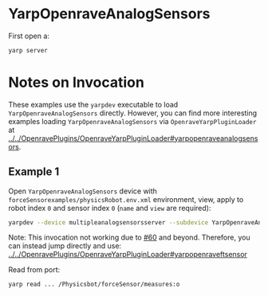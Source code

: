 # YarpOpenraveAnalogSensors

First open a:
```bash
yarp server
```

# Notes on Invocation
These examples use the `yarpdev` executable to load `YarpOpenraveAnalogSensors` directly. However, you can find more interesting examples loading `YarpOpenraveAnalogSensors` via `OpenraveYarpPluginLoader` at [../../OpenravePlugins/OpenraveYarpPluginLoader#yarpopenraveanalogsensors](../../OpenravePlugins/OpenraveYarpPluginLoader#yarpopenraveanalogsensors).

## Example 1
Open `YarpOpenraveAnalogSensors` device with `forceSensorexamples/physicsRobot.env.xml` environment, view, apply to robot index `0` and sensor index `0` (`name` and `view` are required):

```bash
yarpdev --device multipleanalogsensorsserver --subdevice YarpOpenraveAnalogSensors --robotIndex 0 --sensorIndex 0 --period 50 --env forceSensor/examples/physicsRobot.env.xml --name /analogsensors --view
```

Note: This invocation not working due to [#60](https://github.com/roboticslab-uc3m/openrave-yarp-plugins/issues/60) and beyond. Therefore, you can instead jump directly and use: [../../OpenravePlugins/OpenraveYarpPluginLoader#yarpopenraveftsensor](../../OpenravePlugins/OpenraveYarpPluginLoader#yarpopenraveftsensor)

Read from port:
```bash
yarp read ... /Physicsbot/forceSensor/measures:o
```
